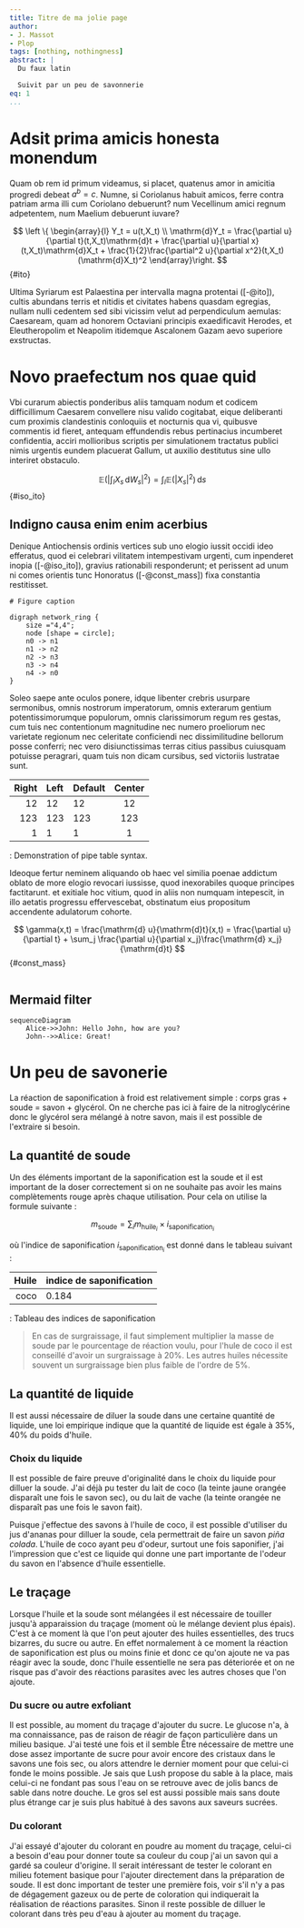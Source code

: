 ```yaml
---
title: Titre de ma jolie page
author:
- J. Massot
- Plop
tags: [nothing, nothingness]
abstract: |
  Du faux latin 

  Suivit par un peu de savonnerie
eq: 1
...
```


# Adsit prima amicis honesta monendum

Quam ob rem id primum videamus, si placet, quatenus amor in amicitia progredi debeat $a^b = c$. Numne, si Coriolanus habuit amicos, ferre contra patriam arma illi cum Coriolano debuerunt? num Vecellinum amici regnum adpetentem, num Maelium debuerunt iuvare?

$$
  \left \{ \begin{array}{l}
    Y_t = u(t,X_t) \\
    \mathrm{d}Y_t = \frac{\partial u}{\partial t}(t,X_t)\mathrm{d}t + \frac{\partial u}{\partial x}(t,X_t)\mathrm{d}X_t + \frac{1}{2}\frac{\partial^2 u}{\partial x^2}(t,X_t)(\mathrm{d}X_t)^2
  \end{array}\right.
$${#ito}

Ultima Syriarum est Palaestina per intervalla magna protentai ([-@ito]), cultis abundans terris et nitidis et civitates habens quasdam egregias, nullam nulli cedentem sed sibi vicissim velut ad perpendiculum aemulas: Caesaream, quam ad honorem Octaviani principis exaedificavit Herodes, et Eleutheropolim et Neapolim itidemque Ascalonem Gazam aevo superiore exstructas.

# Novo praefectum nos quae quid

Vbi curarum abiectis ponderibus aliis tamquam nodum et codicem difficillimum Caesarem convellere nisu valido cogitabat, eique deliberanti cum proximis clandestinis conloquiis et nocturnis qua vi, quibusve commentis id fieret, antequam effundendis rebus pertinacius incumberet confidentia, acciri mollioribus scriptis per simulationem tractatus publici nimis urgentis eundem placuerat Gallum, ut auxilio destitutus sine ullo interiret obstaculo.

$$
  \mathbb{E}\left (\left | \int_I X_s\,\mathrm{d}W_s \right |^2 \right) = \int_I \mathbb{E}(| X_s |^2 )\,\mathrm{d}s
$${#iso_ito}

## Indigno causa enim enim acerbius

Denique Antiochensis ordinis vertices sub uno elogio iussit occidi ideo efferatus, quod ei celebrari vilitatem intempestivam urgenti, cum inpenderet inopia ([-@iso_ito]), gravius rationabili responderunt; et perissent ad unum ni comes orientis tunc Honoratus ([-@const_mass]) fixa constantia restitisset.

```{ .dot renderer=neato caption="Titre de ma figure" }
# Figure caption

digraph network_ring {
	size ="4,4";
	node [shape = circle];
	n0 -> n1
	n1 -> n2
	n2 -> n3
	n3 -> n4
	n4 -> n0
}
```

Soleo saepe ante oculos ponere, idque libenter crebris usurpare sermonibus, omnis nostrorum imperatorum, omnis exterarum gentium potentissimorumque populorum, omnis clarissimorum regum res gestas, cum tuis nec contentionum magnitudine nec numero proeliorum nec varietate regionum nec celeritate conficiendi nec dissimilitudine bellorum posse conferri; nec vero disiunctissimas terras citius passibus cuiusquam potuisse peragrari, quam tuis non dicam cursibus, sed victoriis lustratae sunt.

| Right | Left | Default | Center |
|------:|:-----|---------|:------:|
|   12  |  12  |    12   |    12  |
|  123  |  123 |   123   |   123  |
|    1  |    1 |     1   |     1  |

  : Demonstration of pipe table syntax.

Ideoque fertur neminem aliquando ob haec vel similia poenae addictum oblato de more elogio revocari iussisse, quod inexorabiles quoque principes factitarunt. et exitiale hoc vitium, quod in aliis non numquam intepescit, in illo aetatis progressu effervescebat, obstinatum eius propositum accendente adulatorum cohorte.

$$
  \gamma(x,t) = \frac{\mathrm{d} u}{\mathrm{d}t}(x,t) = \frac{\partial u}{\partial t} + \sum_j \frac{\partial u}{\partial x_j}\frac{\mathrm{d} x_j}{\mathrm{d}t}
$${#const_mass}

```{ include=Makefile .numberLines .lineAnchors .Makefile from=15 to=23 }

```

## Mermaid filter

```{ .mermaid caption="Diagramme UML séquentiel d'une conversation" }
sequenceDiagram
    Alice->>John: Hello John, how are you?
    John-->>Alice: Great!
```


# Un peu de savonerie

La réaction de saponification à froid est relativement simple : corps gras + soude = savon + glycérol. On ne cherche pas ici à faire de la nitroglycérine donc le glycérol sera mélangé à notre savon, mais il est possible de l'extraire si besoin.

## La quantité de soude

Un des éléments important de la saponification est la soude et il est important de la doser correctement si on ne souhaite pas avoir les mains complètements rouge après chaque utilisation. Pour cela on utilise la formule suivante :

$$
  m_{\textrm{soude}} = \sum_i m_{\textrm{huile}_i} \times i_{\textrm{saponification}_i}
$$

où l'indice de saponification $i_{\textrm{saponification}_i}$ est donné dans le tableau suivant :

| Huile | indice de saponification |
|------:|:-------------------------|
| coco  | 0.184                    |
  
   : Tableau des indices de saponification

> En cas de surgraissage, il faut simplement multiplier la masse de soude par le pourcentage de réaction voulu, pour l'hule de coco il est conseillé d'avoir un surgraissage à 20%. Les autres huiles nécessite souvent un surgraissage bien plus faible de l'ordre de 5%.

## La quantité de liquide

Il est aussi nécessaire de diluer la soude dans une certaine quantité de liquide, une loi empirique indique que la quantité de liquide est égale à 35%, 40% du poids d'huile.

### Choix du liquide

Il est possible de faire preuve d'originalité dans le choix du liquide pour dilluer la soude. J'ai déjà pu tester du lait de coco (la teinte jaune orangée disparaît une fois le savon sec), ou du lait de vache (la teinte orangée ne disparaît pas une fois le savon fait).

Puisque j'effectue des savons à l'huile de coco, il est possible d'utiliser du jus d'ananas pour dilluer la soude, cela permettrait de faire un savon *piña colada*. L'huile de coco ayant peu d'odeur, surtout une fois saponifier, j'ai l'impression que c'est ce liquide qui donne une part importante de l'odeur du savon en l'absence d'huile essentielle.

## Le traçage

Lorsque l'huile et la soude sont mélangées il est nécessaire de touiller jusqu'à apparaission du traçage (moment où le mélange devient plus épais). C'est à ce moment là que l'on peut ajouter des huiles essentielles, des trucs bizarres, du sucre ou autre. En effet normalement à ce moment la réaction de saponification est plus ou moins finie et donc ce qu'on ajoute ne va pas réagir avec la soude, donc l'huile essentielle ne sera pas déteriorée et on ne risque pas d'avoir des réactions parasites avec les autres choses que l'on ajoute.

### Du sucre ou autre exfoliant

Il est possible, au moment du traçage d'ajouter du sucre. Le glucose n'a, à ma connaissance, pas de raison de réagir de façon particulière dans un milieu basique. J'ai testé une fois et il semble Être nécessaire de mettre une dose assez importante de sucre pour avoir encore des cristaux dans le savons une fois sec, ou alors attendre le dernier moment pour que celui-ci fonde le moins possible. Je sais que Lush propose du sable à la place, mais celui-ci ne fondant pas sous l'eau on se retrouve avec de jolis bancs de sable dans notre douche. Le gros sel est aussi possible mais sans doute plus étrange car je suis plus habitué à des savons aux saveurs sucrées.

### Du colorant

J'ai essayé d'ajouter du colorant en poudre au moment du traçage, celui-ci a besoin d'eau pour donner toute sa couleur du coup j'ai un savon qui a gardé sa couleur d'origine. Il serait intéressant de tester le colorant en milieu fotement basique pour l'ajouter directement dans la préparation de soude. Il est donc important de tester une première fois, voir s'il n'y a pas de dégagement gazeux ou de perte de coloration qui indiquerait la réalisation de réactions parasites.
Sinon il reste possible de dilluer le colorant dans très peu d'eau à ajouter au moment du traçage.

